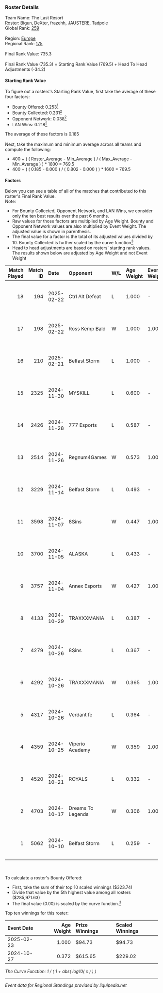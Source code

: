 ### Roster Details<br />
Team Name: The Last Resort<br />
Roster: Bigun, DeXter, frazehh, JAUSTERE, Tadpole<br />
Global Rank: [259](../../standings_global_2025_02_28.md)<br />
<br />
Region: [Europe]( ../../standings_europe_2025_02_28.md)<br />
Regional Rank: [175]( ../../standings_europe_2025_02_28.md)<br />
<br />
Final Rank Value:  735.3<br />
<br />
Final Rank Value (735.3) = Starting Rank Value (769.5) + Head To Head Adjustments (-34.2)<br />

#### Starting Rank Value<br />
To figure out a rosters's Starting Rank Value, first take the average of these four factors:<br />
- Bounty Offered: 0.253[<sup>1</sup>](#table2)
- Bounty Collected: 0.231[<sup>2</sup>](#table1)
- Opponent Network: 0.038[<sup>2</sup>](#table1)
- LAN Wins: 0.218[<sup>2</sup>](#table1)

The average of these factors is 0.185<br />
<br />
Next, take the maximum and minimum average across all teams and compute the following:<br />
- 400 + ( ( Roster_Average - Min_Average ) / ( Max_Average - Min_Average ) ) * 1600 = 769.5
- 400 + ( ( 0.185 - 0.000 ) / ( 0.802 - 0.000 ) ) * 1600 = 769.5


#### Factors<br />
Below you can see a table of all of the matches that contributed to this roster's Final Rank Value.<br />
Note:<br />

- For Bounty Collected, Opponent Network, and LAN Wins, we consider only the ten best results over the past 6 months.
- Raw values for those factors are multiplied by Age Weight. Bounty and Opponent Network values are also multiplied by Event Weight. The adjusted value is shown in parenthesis.
- The final value for a factor is the total of its adjusted values divided by 10. Bounty Collected is further scaled by the curve function[<sup>3</sup>](#curveFunction)
- Head to head adjustments are based on rosters' starting rank values. The results shown below are adjusted by Age Weight and not Event Weight
<span id="table1"></span><br />


| Match Played | Match ID | Date       | Opponent          | W/L | Age Weight | Event Weight | Bounty Collected | Opponent Network | LAN Wins  | H2H Adj. | Roster                                    |
| -: | -: | :- | :- | :- | :- | :- | :- | :- | :- | -: | :- |
|           18 |      194 | 2025-02-22 | Ctrl Alt Defeat   | L   | 1.000      | -            | -                | -                | -         |    -8.23 | Bigun, DeXter, frazehh, JAUSTERE, Tadpole |
|           17 |      198 | 2025-02-22 | Ross Kemp Bald    | W   | 1.000      | 1.000        | 0.000 (0.000)    | 0.050 (0.050)    | 1 (1.000) |     5.74 | Bigun, DeXter, frazehh, JAUSTERE, Tadpole |
|           16 |      210 | 2025-02-21 | Belfast Storm     | L   | 1.000      | -            | -                | -                | -         |   -13.37 | Bigun, DeXter, frazehh, JAUSTERE, Tadpole |
|           15 |     2325 | 2024-11-30 | MYSKILL           | L   | 0.600      | -            | -                | -                | -         |    -9.95 | Bigun, DeXter, frazehh, JAUSTERE, Zulu    |
|           14 |     2426 | 2024-11-28 | 777 Esports       | L   | 0.587      | -            | -                | -                | -         |   -11.22 | Bigun, DeXter, frazehh, JAUSTERE, Zulu    |
|           13 |     2514 | 2024-11-26 | Regnum4Games      | W   | 0.573      | 1.000        | 0.003 (0.002)    | 0.125 (0.072)    | 0 (0.000) |     6.74 | Bigun, DeXter, frazehh, JAUSTERE, Zulu    |
|           12 |     3229 | 2024-11-14 | Belfast Storm     | L   | 0.493      | -            | -                | -                | -         |    -7.07 | Bigun, DeXter, frazehh, JAUSTERE, Zulu    |
|           11 |     3598 | 2024-11-07 | 8Sins             | W   | 0.447      | 1.000        | 0.006 (0.003)    | 0.251 (0.112)    | 0 (0.000) |    11.53 | Bigun, DeXter, frazehh, JAUSTERE, Zulu    |
|           10 |     3700 | 2024-11-05 | ALASKA            | L   | 0.433      | -            | -                | -                | -         |    -0.67 | Bigun, DeXter, frazehh, JAUSTERE, Zulu    |
|            9 |     3757 | 2024-11-04 | Annex Esports     | W   | 0.427      | 1.000        | 0.000 (0.000)    | 0.064 (0.027)    | 0 (0.000) |     5.05 | Bigun, DeXter, frazehh, JAUSTERE, Zulu    |
|            8 |     4133 | 2024-10-29 | TRAXXXMANIA       | L   | 0.387      | -            | -                | -                | -         |    -6.90 | DeXter, frazehh, ifan, JAUSTERE, Zulu     |
|            7 |     4279 | 2024-10-26 | 8Sins             | L   | 0.367      | -            | -                | -                | -         |    -2.06 | DeXter, frazehh, ifan, JAUSTERE, Zulu     |
|            6 |     4292 | 2024-10-26 | TRAXXXMANIA       | W   | 0.365      | 1.000        | 0.000 (0.000)    | 0.139 (0.051)    | 1 (0.365) |     5.05 | DeXter, frazehh, ifan, JAUSTERE, Zulu     |
|            5 |     4317 | 2024-10-26 | Verdant fe        | L   | 0.364      | -            | -                | -                | -         |    -6.36 | DeXter, frazehh, ifan, JAUSTERE, Zulu     |
|            4 |     4359 | 2024-10-25 | Viperio Academy   | W   | 0.359      | 1.000        | 0.001 (0.000)    | 0.123 (0.044)    | 1 (0.359) |     3.39 | DeXter, frazehh, ifan, JAUSTERE, Zulu     |
|            3 |     4520 | 2024-10-21 | ROYALS            | L   | 0.332      | -            | -                | -                | -         |    -5.26 | DeXter, frazehh, ifan, JAUSTERE, Zulu     |
|            2 |     4703 | 2024-10-17 | Dreams To Legends | W   | 0.306      | 1.000        | 0.000 (0.000)    | 0.090 (0.027)    | 0 (0.000) |     3.33 | DeXter, frazehh, ifan, JAUSTERE, Zulu     |
|            1 |     5062 | 2024-10-10 | Belfast Storm     | L   | 0.259      | -            | -                | -                | -         |    -3.94 | DeXter, frazehh, ifan, JAUSTERE, Zulu     |

<br />
<span id="table2"></span><br />
To calculate a roster's Bounty Offered:<br />

- First, take the sum of their top 10 scaled winnings ($323.74)
- Divide that value by the 5th highest value among all rosters ($285,971.63)
- The final value (0.00) is scaled by the curve function.[<sup>3</sup>](#curveFunction)

Top ten winnings for this roster:<br />

| Event Date | Age Weight | Prize Winnings | Scaled Winnings |
| :- | -: | :- | :- |
| 2025-02-23 |      1.000 | $94.73         | $94.73          |
| 2024-10-27 |      0.372 | $615.65        | $229.02         |


<span id="curveFunction"></span>_The Curve Function: 1 / ( 1 + abs( log10( x ) ) )_<br />

---
_Event data for Regional Standings provided by liquipedia.net_<br />
